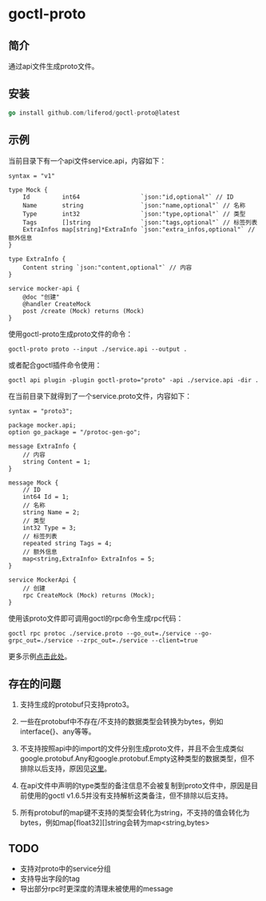 # goctl-proto

## 简介

通过api文件生成proto文件。

## 安装

```go
go install github.com/liferod/goctl-proto@latest
```

## 示例

当前目录下有一个api文件service.api，内容如下：

```
syntax = "v1"

type Mock {
	Id         int64                 `json:"id,optional"` // ID
	Name       string                `json:"name,optional"` // 名称
	Type       int32                 `json:"type,optional"` // 类型
	Tags       []string              `json:"tags,optional"` // 标签列表
	ExtraInfos map[string]*ExtraInfo `json:"extra_infos,optional"` // 额外信息
}

type ExtraInfo {
	Content string `json:"content,optional"` // 内容
}

service mocker-api {
	@doc "创建"
	@handler CreateMock
	post /create (Mock) returns (Mock)
}
```

使用goctl-proto生成proto文件的命令：

```
goctl-proto proto --input ./service.api --output .
```

或者配合goctl插件命令使用：

```
goctl api plugin -plugin goctl-proto="proto" -api ./service.api -dir .
```

在当前目录下就得到了一个service.proto文件，内容如下：

```
syntax = "proto3";

package mocker.api;
option go_package = "/protoc-gen-go";

message ExtraInfo {
    // 内容
    string Content = 1;
}

message Mock {
    // ID
    int64 Id = 1;
    // 名称
    string Name = 2;
    // 类型
    int32 Type = 3;
    // 标签列表
    repeated string Tags = 4;
    // 额外信息
    map<string,ExtraInfo> ExtraInfos = 5;
}

service MockerApi {
    // 创建
    rpc CreateMock (Mock) returns (Mock);
}
```

使用该proto文件即可调用goctl的rpc命令生成rpc代码：

```
goctl rpc protoc ./service.proto --go_out=./service --go-grpc_out=./service --zrpc_out=./service --client=true
```

更多示例[点击此处](https://github.com/liferod/goctl-proto/tree/main/example)。

## 存在的问题

1. 支持生成的protobuf只支持proto3。

2. 一些在protobuf中不存在/不支持的数据类型会转换为bytes，例如interface{}、any等等。

3. 不支持按照api中的import的文件分别生成proto文件，并且不会生成类似google.protobuf.Any和google.protobuf.Empty这种类型的数据类型，但不排除以后支持，原因见[这里](https://go-zero.dev/docs/tutorials/proto/faq#2-%E4%B8%BA%E4%BB%80%E4%B9%88%E4%BD%BF%E7%94%A8-goctl-%E7%94%9F%E6%88%90-grpc-%E4%BB%A3%E7%A0%81%E6%97%B6-proto-%E4%B8%8D%E6%94%AF%E6%8C%81%E4%BD%BF%E7%94%A8%E5%8C%85%E5%A4%96-proto-%E5%92%8C-service)。

4. 在api文件中声明的type类型的备注信息不会被复制到proto文件中，原因是目前使用的goctl v1.6.5并没有支持解析这类备注，但不排除以后支持。

5. 所有protobuf的map键不支持的类型会转化为string，不支持的值会转化为bytes，例如map[float32]\[]string会转为map\<string,bytes>

## TODO

- 支持对proto中的service分组
- 支持导出字段的tag
- 导出部分rpc时更深度的清理未被使用的message
